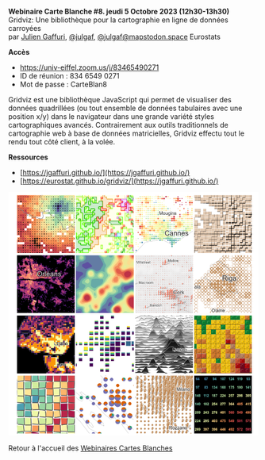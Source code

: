 **Webinaire Carte Blanche #8. jeudi 5 Octobre 2023 (12h30-13h30)** </br>
Gridviz: Une bibliothèque pour la cartographie en ligne de données carroyées </br>
par [Julien Gaffuri]([https://datagistips.hypotheses.org/author/datagistips](https://jgaffuri.github.io/)), [@julgaf](https://twitter.com/julgaf), [@julgaf@mapstodon.space](https://mapstodon.space/@julgaf) Eurostats  </br>

**Accès**

- https://univ-eiffel.zoom.us/j/83465490271
- ID de réunion : 834 6549 0271
- Mot de passe : CarteBlan8


Gridviz est une  bibliothèque JavaScript qui permet de visualiser des données quadrillées (ou tout ensemble de données tabulaires avec une position x/y) dans le navigateur dans une grande variété styles cartographiques avancés. 
Contrairement aux outils traditionnels de cartographie web à base de données matricielles, Gridviz effectu tout le rendu tout côté client, à la volée.


**Ressources** </br>

- [https://jgaffuri.github.io/](https://jgaffuri.github.io/)
- [https://eurostat.github.io/gridviz/](https://jgaffuri.github.io/)

<img src="gridviz.png"></img>

Retour à l'accueil des [Webinaires Cartes Blanches](https://github.com/magisAR9/webinaires)





